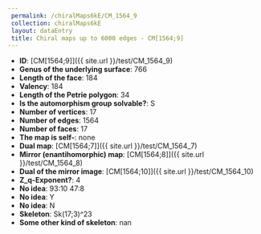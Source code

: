 ```yaml
--- 
 permalink: /chiralMaps6kE/CM_1564_9 
 collection: chiralMaps6kE
 layout: dataEntry
 title: Chiral maps up to 6000 edges - CM[1564;9]
---
```


- **ID**: [CM[1564;9]]({{ site.url }}/test/CM_1564_9)
- **Genus of the underlying surface**: 766
- **Length of the face**: 184
- **Valency**: 184
- **Length of the Petrie polygon**: 34
- **Is the automorphism group solvable?**: S
- **Number of vertices**: 17
- **Number of edges**: 1564
- **Number of faces**: 17
- **The map is self-**: none
- **Dual map**: [CM[1564;7]]({{ site.url }}/test/CM_1564_7)
- **Mirror (enantihomorphic) map**: [CM[1564;8]]({{ site.url }}/test/CM_1564_8)
- **Dual of the mirror image**: [CM[1564;10]]({{ site.url }}/test/CM_1564_10)
- **Z_q-Exponent?**: 4
- **No idea**:  93:10 47:8
- **No idea**: Y
- **No idea**: N
- **Skeleton**: Sk(17;3)^23
- **Some other kind of skeleton**: nan
